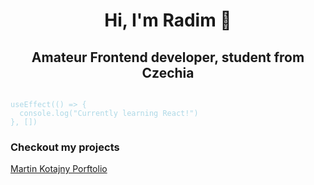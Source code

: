 <h1 align="center">Hi, I'm Radim 👋</h1>
<h2 align="center">Amateur Frontend developer, student from Czechia</h2>

<code style="color: #ADD8E6">
useEffect(() => {  
  console.log("Currently learning React!")
}, [])
</code>

<h3>Checkout my projects</h3>
<a href="https://martinkotajny.com" target="_blank">Martin Kotajny Porftolio</a>
